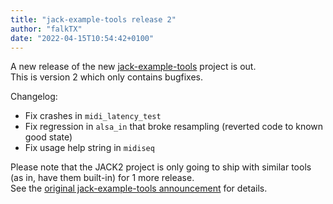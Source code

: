 ```yaml
---
title: "jack-example-tools release 2"
author: "falkTX"
date: "2022-04-15T10:54:42+0100"
---
```

A new release of the new [jack-example-tools](https://github.com/jackaudio/jack-example-tools) project is out.  
This is version 2 which only contains bugfixes.

Changelog:

- Fix crashes in `midi_latency_test`
- Fix regression in `alsa_in` that broke resampling (reverted code to known good state)
- Fix usage help string in `midiseq`

Please note that the JACK2 project is only going to ship with similar tools (as in, have them built-in) for 1 more release.  
See the [original jack-example-tools announcement](https://jackaudio.org/news/2022/01/15/jack-example-tools-release-1.html) for details.
